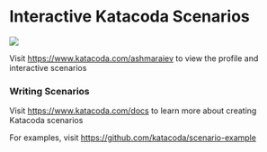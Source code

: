 # Interactive Katacoda Scenarios

[![](http://shields.katacoda.com/katacoda/ashmaraiev/count.svg)](https://www.katacoda.com/ashmaraiev "Get your profile on Katacoda.com")

Visit https://www.katacoda.com/ashmaraiev to view the profile and interactive scenarios

### Writing Scenarios
Visit https://www.katacoda.com/docs to learn more about creating Katacoda scenarios

For examples, visit https://github.com/katacoda/scenario-example
